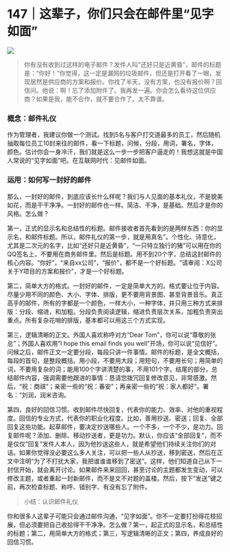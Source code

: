 # 147｜这辈子，你们只会在邮件里“见字如面”

![](../img/990057497a2627f9b6f7542151195642.jpg)

> 你有没有收到过这样的电子邮件？发件人叫“还好只是近黄昏”，邮件的标题是：“你好！”你觉得，这一定是漏网的垃圾邮件，但还是打开看了一眼，发现居然是供应商的方案和报价。你找了半天，没有方案，也没有报价啊？回信问。他说：啊！忘了添加附件了。我再发一遍。你会怎么看待这位供应商？如果是我，能不合作，就不要合作了。太不靠谱。

### 概念：邮件礼仪

作为管理者，我建议你做一个测试。找到5名与客户打交道最多的员工，然后随机抽取每位员工10封来往的邮件，看一下标题，问候，分段，用词，署名，字体，颜色。估计你会一身冷汗，我们就是这么一步一步把客户逼走的！我想这就是中国人常说的“见字如面”吧。在互联网时代：见邮件如面。

### 运用：如何写一封好的邮件

那么，一封好的邮件，到底应该长什么样呢？我们与人见面的基本礼仪，不是貌美如花，而是干干净净。一封好的邮件也一样。简洁、干净，是基础。然后才是你的风格。怎么做？

第一，正式的显示名和总结性的标题。邮件接收者首先看到的是两样东西：你的显示名，和邮件标题。所以，邮件礼仪的第一步，就是用真名”。个性化、诗意化，尤其是二次元的名字，比如“还好只是近黄昏”，“一只特立独行的猪”可以用在你的QQ签名上，不要用在商务邮件里。然后是标题。用不到20个字，总结这封邮件的核心内容。“你好”，“来自xx公司”，“报价”，都不是一个好标题。“请审阅：X公司关于Y项目的方案和报价”，才是一个好标题。

第二，简单大方的格式。一封好的邮件，一定是简单大方的。格式要让位于内容。尽量少用不同的颜色、大小、字体、排版，更不要用背景图、甚至背景音乐。真正高手的邮件，所有的字都是一个颜色，一样大小，一种字体，并只用三种方式来排版：分段、缩进，和加粗。分段负责阅读逻辑，缩进负责层次关系，加粗负责突出重点。所有复杂花哨的排版，基本都可以用这三个方式实现。

第三，逻辑清晰的正文。外国人喜欢称呼对方“Dear Tom”，你可以说“尊敬的张总”；外国人喜欢用“I hope this email finds you well”开场，你可以说“见信好”。问候之后，邮件正文一定要分段，每段只讲一件事情。邮件的标题，是全文概括，每段的首句，是整段概括。用小段，不要用大段；用短句，不要用长句；用简单的词，不要用复杂的词；能用100个字讲清楚的事，不用101个字。结尾的部分，总结邮件内容，强调需要他跟进的事情：恳请您拨冗回复修改意见，非常感激。然后，“祝：商祺”；亲密一些的“祝：春安”；再亲密一些的“祝：家人都好”。署名：“刘润，润米咨询。

第四，良好的回信习惯。收到邮件尽快回复，代表你的能力、效率、对他的重视程度。回信的专业方式，代表你的职业化程度。比如，善用抄送、密送；回复、全部回复这些功能。起草邮件，要决定抄送哪些人。一个不多，一个不少，是功力。回复邮件呢？添加、删除、移动抄送者，更是功力。默认，你应该“全部回复”，而不是仅仅“回复”发件人本人，因为他抄送这些人，就是希望他们持续关注你们的对话。如果你觉得没必要这么多人关注，可以把一些人从抄送，移到密送，然后在正文中注明“为了不打扰大家，我把谁谁谁移到了密送”。这样，他们知道自己从下一封信开始，就会离开讨论。如果邮件来来回回，甚至讨论的主题都发生变动，可以修改主题，或者重起一封新邮件，而不是文不对题的盖楼。然后，按下“发送”键之前，再次检查标题、称呼、错别字、有没有忘了附件。

> 小结：认识邮件礼仪

你和很多人这辈子可能只会通过邮件沟通，“见字如面”。你不一定要打扮得花枝招展，但必须要把自己收拾得干干净净。怎么做？第一，起正式的显示名，和总结性的标题；第二，用简单大方的格式；第三，写逻辑清晰的正文；第四，养成良好的回信习惯。